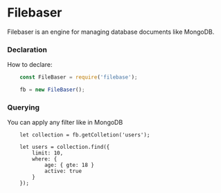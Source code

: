 # Filebaser
Filebaser is an engine for managing database documents like MongoDB.

### Declaration
How to declare:
```javascript
    const FileBaser = require('filebase');

    fb = new FileBaser();
```

### Querying
You can apply any filter like in MongoDB
```
    let collection = fb.getColletion('users');

    let users = collection.find({
        limit: 10,
        where: {
            age: { gte: 18 }
            active: true
        }
    });
```